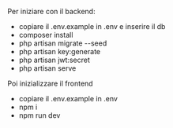 Per iniziare con il backend:

- copiare il .env.example in .env e inserire il db
- composer install
- php artisan migrate --seed
- php artisan key:generate
- php artisan jwt:secret
- php artisan serve

Poi inizializzare il frontend
 - copiare il .env.example in .env
 - npm i
 - npm run dev